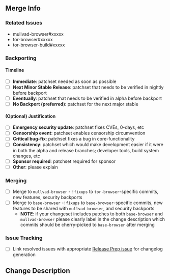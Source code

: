 ## Merge Info

<!-- Bookkeeping information for release management -->

### Related Issues
- mullvad-browser#xxxxx
- tor-browser#xxxxx
- tor-browser-build#xxxxx

### Backporting

#### Timeline
- [ ] **Immediate**: patchset needed as soon as possible
- [ ] **Next Minor Stable Release**: patchset that needs to be verified in nightly before backport
- [ ] **Eventually**: patchset that needs to be verified in alpha before backport
- [ ] **No Backport (preferred)**: patchset for the next major stable

#### (Optional) Justification
- [ ] **Emergency security update**: patchset fixes CVEs, 0-days, etc
- [ ] **Censorship event**: patchset enables censorship circumvention
- [ ] **Critical bug-fix**: patchset fixes a bug in core-functionality
- [ ] **Consistency**: patchset which would make development easier if it were in both the alpha and release branches; developer tools, build system changes, etc
- [ ] **Sponsor required**: patchset required for sponsor
- [ ] **Other**: please explain

### Merging
- [ ] Merge to `mullvad-browser` - `!fixups` to `tor-browser`-specific commits, new features, security backports
- [ ] Merge to `base-browser` -`!fixups` to `base-browser`-specific commits, new features to be shared with `mullvad-browser`, and security backports
  - **NOTE**: if your changeset includes patches to both `base-browser` and `mullvad-browser` please clearly label in the change description which commits should be cherry-picked to `base-browser` after merging

### Issue Tracking
- [ ] Link resolved issues with appropriate [Release Prep issue](https://gitlab.torproject.org/groups/tpo/applications/-/issues/?sort=updated_desc&state=opened&label_name%5B%5D=Release%20Prep&first_page_size=20) for changelog generation

## Change Description

<!-- Whatever context the reviewer needs to effectively review the patchset -->
